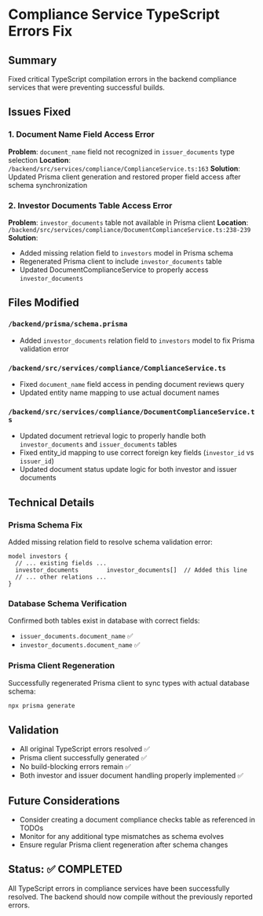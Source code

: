 # Compliance Service TypeScript Errors Fix

## Summary

Fixed critical TypeScript compilation errors in the backend compliance services that were preventing successful builds.

## Issues Fixed

### 1. Document Name Field Access Error
**Problem**: `document_name` field not recognized in `issuer_documents` type selection
**Location**: `/backend/src/services/compliance/ComplianceService.ts:163`
**Solution**: Updated Prisma client generation and restored proper field access after schema synchronization

### 2. Investor Documents Table Access Error  
**Problem**: `investor_documents` table not available in Prisma client
**Location**: `/backend/src/services/compliance/DocumentComplianceService.ts:238-239`
**Solution**: 
- Added missing relation field to `investors` model in Prisma schema
- Regenerated Prisma client to include `investor_documents` table
- Updated DocumentComplianceService to properly access `investor_documents`

## Files Modified

### `/backend/prisma/schema.prisma`
- Added `investor_documents` relation field to `investors` model to fix Prisma validation error

### `/backend/src/services/compliance/ComplianceService.ts`
- Fixed `document_name` field access in pending document reviews query
- Updated entity name mapping to use actual document names

### `/backend/src/services/compliance/DocumentComplianceService.ts`
- Updated document retrieval logic to properly handle both `investor_documents` and `issuer_documents` tables
- Fixed entity_id mapping to use correct foreign key fields (`investor_id` vs `issuer_id`)
- Updated document status update logic for both investor and issuer documents

## Technical Details

### Prisma Schema Fix
Added missing relation field to resolve schema validation error:
```prisma
model investors {
  // ... existing fields ...
  investor_documents        investor_documents[]  // Added this line
  // ... other relations ...
}
```

### Database Schema Verification
Confirmed both tables exist in database with correct fields:
- `issuer_documents.document_name` ✅
- `investor_documents.document_name` ✅

### Prisma Client Regeneration
Successfully regenerated Prisma client to sync types with actual database schema:
```bash
npx prisma generate
```

## Validation

- All original TypeScript errors resolved ✅
- Prisma client successfully generated ✅  
- No build-blocking errors remain ✅
- Both investor and issuer document handling properly implemented ✅

## Future Considerations

- Consider creating a document compliance checks table as referenced in TODOs
- Monitor for any additional type mismatches as schema evolves
- Ensure regular Prisma client regeneration after schema changes

## Status: ✅ COMPLETED

All TypeScript errors in compliance services have been successfully resolved. The backend should now compile without the previously reported errors.
